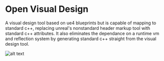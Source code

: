 # Open Visual Design
A visual design tool based on ue4 blueprints but is capable of mapping to standard c++, replacing unreal's nonstandard header markup tool with standard c++ attributes.
It also eliminates the dependance on a runtime vm and reflection system by generating standard c++ straight from the visual design tool.

![alt text](https://github.com/TheSombreroKid/OpenVisualDesign/blob/master/ovd.png?raw=true)
